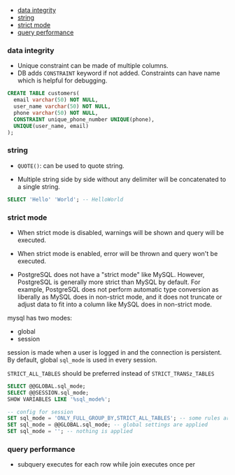 <!-- prepared statement -->

-   [data integrity](#data-integrity)
-   [string](#string)
-   [strict mode](#strict-mode)
-   [query performance](#query-performance)

### data integrity

-   Unique constraint can be made of multiple columns.
-   DB adds `CONSTRAINT` keyword if not added. Constraints can have name which is helpful for debugging.

```sql
CREATE TABLE customers(
  email varchar(50) NOT NULL,
  user_name varchar(50) NOT NULL,
  phone varchar(50) NOT NULL,
  CONSTRAINT unique_phone_number UNIQUE(phone),
  UNIQUE(user_name, email)
);
```

### string

-   `QUOTE()`: can be used to quote string.

-   Multiple string side by side without any delimiter will be concatenated to a single string.

```sql
SELECT 'Hello' 'World'; -- HelloWorld
```

### strict mode

-   When strict mode is disabled, warnings will be shown and query will be executed.
-   When strict mode is enabled, error will be thrown and query won't be executed.

-   PostgreSQL does not have a "strict mode" like MySQL. However, PostgreSQL is generally more strict than MySQL by default. For example, PostgreSQL does not perform automatic type conversion as liberally as MySQL does in non-strict mode, and it does not truncate or adjust data to fit into a column like MySQL does in non-strict mode.

mysql has two modes:

-   global
-   session

session is made when a user is logged in and the connection is persistent. By default, global `sql_mode` is used in every session.

`STRICT_ALL_TABLES` should be preferred instead of `STRICT_TRANSz_TABLES`

```sql
SELECT @@GLOBAL.sql_mode;
SELECT @@SESSION.sql_mode;
SHOW VARIABLES LIKE '%sql_mode%';

-- config for session
SET sql_mode = 'ONLY_FULL_GROUP_BY,STRICT_ALL_TABLES'; -- some rules are applied
SET sql_mode = @@GLOBAL.sql_mode; -- global settings are applied
SET sql_mode = ''; -- nothing is applied
```

### query performance

-   subquery executes for each row while join executes once per
